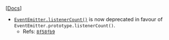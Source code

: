 [[Docs](https://iojs.org/api/events.html)]

- [`EventEmitter.listenerCount()`](https://iojs.org/api/events.html#events_class_method_eventemitter_listenercount_emitter_event) is now deprecated in favour of `EventEmitter.prototype.listenerCount()`.
  - Refs: [`8f58fb9`](https://github.com/nodejs/node/commit/8f58fb92fff904a6ca58fd0df9ee5a1816e5b84e)
